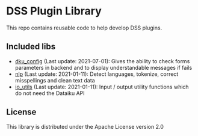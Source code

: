# DSS Plugin Library

This repo contains reusable code to help develop DSS plugins.

## Included libs

- [dku_config](https://github.com/dataiku/dss-plugin-dkulib/tree/main/dkulib/dku_config) (Last update: 2021-07-01): Gives the ability to check forms
 parameters in backend and to display understandable messages if fails
- [nlp](https://github.com/dataiku/dss-plugin-dkulib/tree/main/dkulib/nlp) (Last update: 2021-01-11): Detect languages, tokenize, correct misspellings and clean text data
- [io_utils](https://github.com/dataiku/dss-plugin-dkulib/tree/main/dkulib/io_utils) (Last update: 2021-01-11): Input / output utility functions which do not need the Dataiku API

## License

This library is distributed under the Apache License version 2.0
